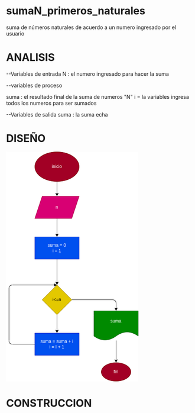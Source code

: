 # sumaN_primeros_naturales
suma de números naturales de acuerdo a un numero ingresado por el usuario

# ANALISIS

--Variables de entrada 
N : el numero ingresado para hacer la suma

--variables de proceso

suma : el resultado final de la suma de numeros "N"
i = la variables ingresa todos los numeros para ser sumados

--Variables de salida
suma : la suma echa
# DISEÑO

![Diagrama de flujo](diagrama.png "diagrama de flujo")

# CONSTRUCCION